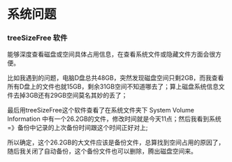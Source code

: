 # 系统问题

### treeSizeFree 软件
能够深度查看磁盘或空间具体占用信息，在查看系统文件或隐藏文件方面会很方便。

比如我遇到的问题，电脑D盘总共48GB，突然发现磁盘空间只剩2GB，而我查看所有D盘上的文件也就15GB，剩余31GB空间不知道哪去了；算上磁盘系统信息文件去掉3GB还有29GB空间莫名其妙的丢了；

最后用treeSizeFree这个软件查看了在系统文件夹下 System Volume Information 中有一个26.2GB的文件，修改时间就是今天11点；然后我看到系统=》备份中记录的上次备份时间跟这个时间正好对上;

所以确定，这个26.2GB的大文件应该是备份文件，总算找到空间占用的原因了，随后我关闭了自动备份，这个备份文件也可以删除，腾出磁盘空间来。

### 
